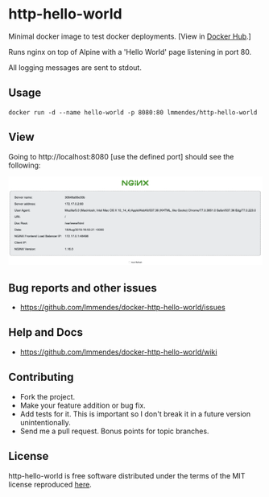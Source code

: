 # http-hello-world

Minimal docker image to test docker deployments. [View in [Docker Hub](https://hub.docker.com/r/lmmendes/http-hello-world).]

Runs nginx on top of Alpine with a 'Hello World' page listening in port 80.

All logging messages are sent to stdout.

## Usage

    docker run -d --name hello-world -p 8080:80 lmmendes/http-hello-world

## View

Going to http://localhost:8080 [use the defined port] should see the following:

![Alpine running nginx](images/nginx.png)

## Bug reports and other issues

* https://github.com/lmmendes/docker-http-hello-world/issues

## Help and Docs

* https://github.com/lmmendes/docker-http-hello-world/wiki

## Contributing

* Fork the project.
* Make your feature addition or bug fix.
* Add tests for it. This is important so I don't break it in a future version unintentionally.
* Send me a pull request. Bonus points for topic branches.

## License

http-hello-world is free software distributed under the terms of the MIT license reproduced [here](http://opensource.org/licenses/mit-license.html).
